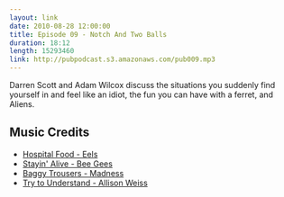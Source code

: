 ```yaml
---
layout: link
date: 2010-08-28 12:00:00
title: Episode 09 - Notch And Two Balls
duration: 18:12
length: 15293460
link: http://pubpodcast.s3.amazonaws.com/pub009.mp3
---
```


Darren Scott and Adam Wilcox discuss the situations you suddenly find yourself in and feel like an idiot, the fun you can have with a ferret, and Aliens.

## Music Credits

- [Hospital Food - Eels](http://itunes.apple.com/gb/album/hospital-food/id14394568?i=14394597)
- [Stayin' Alive - Bee Gees](http://itunes.apple.com/gb/album/stayin-alive/id373208547?i=373208741)
- [Baggy Trousers - Madness](http://itunes.apple.com/gb/album/baggy-trousers/id328500716?i=328501059)
- [Try to Understand - Allison Weiss](http://itunes.apple.com/gb/album/try-to-understand/id335039973?i=335039983)